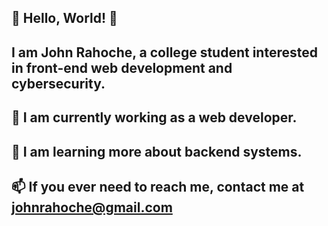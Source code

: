## 💾 Hello, World! 💾
## I am John Rahoche, a college student interested in front-end web development and cybersecurity.
## 🔭 I am currently working as a web developer. 
## 🌱 I am learning more about backend systems. 
## 📫 If you ever need to reach me, contact me at johnrahoche@gmail.com
<!--
**JohnRahoche/JohnRahoche** is a ✨ _special_ ✨ repository because its `README.md` (this file) appears on your GitHub profile.
